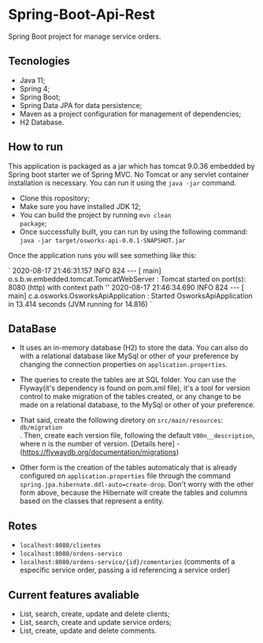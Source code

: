# Spring-Boot-Api-Rest
Spring Boot project for manage service orders.

## Tecnologies
- Java 11;
- Spring 4;
- Spring Boot;
- Spring Data JPA for data persistence;
- Maven as a project configuration for management of dependencies;
- H2 Database.

## How to run
This application is packaged as a jar which has tomcat 9.0.36 embedded by Spring boot starter we of Spring MVC. No Tomcat or any servlet container installation is necessary. You can run it using the <code>java -jar</code> command.
- Clone this ropository;
- Make sure you have installed JDK 12;
- You can build the project by running <code>mvn clean package</code>;
- Once successfully built, you can run by using the following command:
<code>java -jar target/osworks-api-0.0.1-SNAPSHOT.jar</code>

<p>Once the application runs you will see something like this:</p>
 `
 2020-08-17 21:46:31.157  INFO 824 --- [           main] o.s.b.w.embedded.tomcat.TomcatWebServer  : Tomcat started on port(s): 8080 (http) with context path ''
 2020-08-17 21:46:34.690  INFO 824 --- [           main] c.a.osworks.OsworksApiApplication        : Started OsworksApiApplication in 13.414 seconds (JVM running for 14.816)
 `

## DataBase 
- It uses an in-memory database (H2) to store the data. You can also do with a relational database like MySql or other of your preference by changing the connection properties on <code>application.properties</code>.

- The queries to create the tables are at SQL folder. You can use the Flyway(it's dependency is found on pom.xml file), it's a tool for version control to make migration of the tables created, or any change to be made on a relational database, to the MySql or other of your preference.
- That said, create the following diretory on <code>src/main/resources</code>: <code>db/migration</code><br/>. Then, create each version file, following the default <code>V00n__description</code>, where n is the number of version. [Details here] - (https://flywaydb.org/documentation/migrations)

- Other form is the creation of the tables automaticaly that is already configured on <code>application.properties</code> file through the command <code>spring.jpa.hibernate.ddl-auto=create-drop</code>. Don't worry with the other form above, because the Hibernate will create the tables and columns based on the classes that represent a entity.

## Rotes
- <code>localhost:8080/clientes</code>
- <code>localhost:8080/ordens-servico</code>
- <code>localhost:8080/ordens-servico/{id}/comentarios</code> (comments of a especific service order, passing a id referencing a service order)

## Current features avaliable
- List, search, create, update and delete clients;
- List, search, create and update service orders;
- List, create, update and delete comments.
